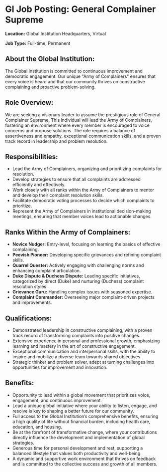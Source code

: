 # **GI Job Posting: General Complainer Supreme**

**Location:** Global Institution Headquarters, Virtual

**Job Type:** Full-time, Permanent

## **About the Global Institution:**
The Global Institution is committed to continuous improvement and democratic engagement. Our unique "Army of Complainers" ensures that every voice is heard and that our community thrives on constructive complaining and proactive problem-solving.

## **Role Overview:**
We are seeking a visionary leader to assume the prestigious role of General Complainer Supreme. This individual will lead the Army of Complainers, fostering an environment where every member is encouraged to voice concerns and propose solutions. The role requires a balance of assertiveness and empathy, exceptional communication skills, and a proven track record in leadership and problem resolution.

## **Responsibilities:**
- Lead the Army of Complainers, organizing and prioritizing complaints for resolution.
- Develop strategies to ensure that all complaints are addressed efficiently and effectively.
- Work closely with all ranks within the Army of Complainers to mentor and develop their complaint resolution skills.
- Facilitate democratic voting processes to decide which complaints to prioritize.
- Represent the Army of Complainers in institutional decision-making meetings, ensuring that member voices lead to actionable changes.

## **Ranks Within the Army of Complainers:**
- **Novice Nudger:** Entry-level, focusing on learning the basics of effective complaining.
- **Peevish Pioneer:** Developing specific grievances and refining complaint skills.
- **Quarrel Quester:** Actively engaging with challenging norms and enhancing complaint articulation.
- **Duke Dispute & Duchess Dispute:** Leading specific initiatives, categorized by direct (Duke) and nurturing (Duchess) complaint resolution styles.
- **Grievance Guru:** Handling complex issues with seasoned expertise.
- **Complaint Commander:** Overseeing major complaint-driven projects and improvements.

## **Qualifications:**
- Demonstrated leadership in constructive complaining, with a proven track record of transforming complaints into positive changes.
- Extensive experience in personal and professional growth, emphasizing learning and mastery in the art of constructive engagement.
- Exceptional communication and interpersonal skills, with the ability to inspire and mobilize a diverse team towards shared objectives.
- Strategic thinker and problem solver, adept at turning challenges into opportunities for improvement and innovation.

## **Benefits:**
- Opportunity to lead within a global movement that prioritizes voice, engagement, and continuous improvement.
- Lead a unique global initiative where your ability to listen, engage, and resolve is key to shaping a better future for our community.
- Full access to the Global Institution’s comprehensive benefits, ensuring a high quality of life without financial burden, including health care, education, and housing.
- Be at the forefront of transformative change, where your contributions directly influence the development and implementation of global strategies.
- Generous time for personal development and rest, supporting a balanced lifestyle that values both productivity and well-being.
- A dynamic and supportive work environment that thrives on feedback and is committed to the collective success and growth of all members.
